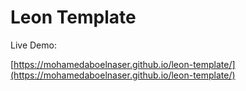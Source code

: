 # Leon Template 

Live Demo:        

[https://mohamedaboelnaser.github.io/leon-template/](https://mohamedaboelnaser.github.io/leon-template/)